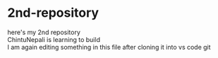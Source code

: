 # 2nd-repository
here's my 2nd repository 
<br> ChintuNepali is learning to build 
<br> I am again editing something in this file after cloning it into vs code git 
